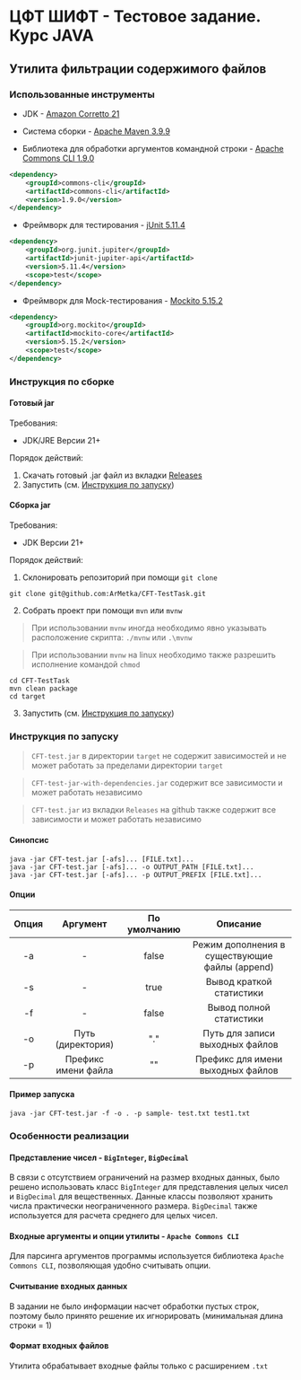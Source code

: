 # ЦФТ ШИФТ - Тестовое задание. Курс JAVA

## Утилита фильтрации содержимого файлов

### Использованные инструменты

- JDK - [Amazon Corretto 21](https://docs.aws.amazon.com/corretto/latest/corretto-21-ug/downloads-list.html)

- Система сборки - [Apache Maven 3.9.9](https://maven.apache.org/download.cgi)

- Библиотека для обработки аргументов командной строки - [Apache Commons CLI 1.9.0](https://commons.apache.org/cli/download_cli.cgi)
```xml
<dependency>
    <groupId>commons-cli</groupId>
    <artifactId>commons-cli</artifactId>
    <version>1.9.0</version>
</dependency>
```

- Фреймворк для тестирования - [jUnit 5.11.4](https://junit.org/junit5/)
```xml
<dependency>
    <groupId>org.junit.jupiter</groupId>
    <artifactId>junit-jupiter-api</artifactId>
    <version>5.11.4</version>
    <scope>test</scope>
</dependency>
```

- Фреймворк для Mock-тестирования - [Mockito 5.15.2](https://site.mockito.org)
```xml
<dependency>
    <groupId>org.mockito</groupId>
    <artifactId>mockito-core</artifactId>
    <version>5.15.2</version>
    <scope>test</scope>
</dependency>
```

### Инструкция по сборке

#### Готовый jar

Требования:
- JDK/JRE Версии 21+

Порядок действий:
1. Скачать готовый .jar файл из вкладки [Releases](https://github.com/ArMetka/CFT-TestTask/releases)
2. Запустить (см. [Инструкция по запуску](#инструкция-по-запуску))

#### Сборка jar

Требования:
- JDK Версии 21+

Порядок действий:
1. Склонировать репозиторий при помощи `git clone`

```shell
git clone git@github.com:ArMetka/CFT-TestTask.git
```

2. Собрать проект при помощи `mvn` или `mvnw`
> При использовании `mvnw` иногда необходимо явно указывать расположение скрипта: `./mvnw` или `.\mvnw`

> При использовании `mvnw` на linux необходимо также разрешить исполнение командой `chmod`

```shell
cd CFT-TestTask
mvn clean package
cd target
```

3. Запустить (см. [Инструкция по запуску](#инструкция-по-запуску))

### Инструкция по запуску

> `CFT-test.jar` в директории `target` не содержит зависимостей и не может работать за пределами директории `target`
 
> `CFT-test-jar-with-dependencies.jar` содержит все зависимости и может работать независимо

> `CFT-test.jar` из вкладки `Releases` на github также содержит все зависимости и может работать независимо

#### Синопсис

```shell
java -jar CFT-test.jar [-afs]... [FILE.txt]...
java -jar CFT-test.jar [-afs]... -o OUTPUT_PATH [FILE.txt]...
java -jar CFT-test.jar [-afs]... -p OUTPUT_PREFIX [FILE.txt]...
```

#### Опции

| Опция |      Аргумент       | По умолчанию |                    Описание                    |
|:-----:|:-------------------:|:------------:|:----------------------------------------------:|
|  -a   |          -          |    false     | Режим дополнения в существующие файлы (append) |
|  -s   |          -          |     true     |            Вывод краткой статистики            |
|  -f   |          -          |    false     |            Вывод полной статистики             |
|  -o   |  Путь (директория)  |     "."      |        Путь для записи выходных файлов         |
|  -p   | Префикс имени файла |      ""      |       Префикс для имени выходных файлов        |

#### Пример запуска

```shell
java -jar CFT-test.jar -f -o . -p sample- test.txt test1.txt
```

### Особенности реализации

#### Представление чисел - `BigInteger`, `BigDecimal`

В связи с отсутствием ограничений на размер входных данных, было решено использовать класс 
`BigInteger` для представления целых чисел и `BigDecimal` для вещественных. Данные классы позволяют хранить числа 
практически неограниченного размера. `BigDecimal` также используется для расчета среднего для целых чисел.

#### Входные аргументы и опции утилиты - `Apache Commons CLI`

Для парсинга аргументов программы используется библиотека `Apache Commons CLI`, позволяющая удобно считывать опции.

#### Считывание входных данных

В задании не было информации насчет обработки пустых строк, поэтому было принято решение их игнорировать 
(минимальная длина строки = 1)

#### Формат входных файлов

Утилита обрабатывает входные файлы только с расширением `.txt`
